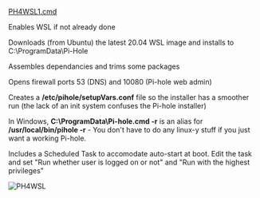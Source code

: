 [PH4WSL1.cmd](https://github.com/DesktopECHO/Pi-Hole-for-WSL1/blob/master/PH4WSL1.cmd)

Enables WSL if not already done

Downloads (from Ubuntu) the latest 20.04 WSL image and installs to C:\ProgramData\Pi-Hole

Assembles dependancies and trims some packages

Opens firewall ports 53 (DNS) and 10080 (Pi-hole web admin)

Creates a  **/etc/pihole/setupVars.conf** file so the installer has a smoother run (the lack of an init system confuses the Pi-hole installer)  

In Windows, **C:\\ProgramData\\Pi-hole.cmd -r** is an alias for **/usr/local/bin/pihole -r** \- You don't have to do any linux-y stuff if you just want a working Pi-hole.

Includes a Scheduled Task to accomodate auto-start at boot.  Edit the task and set "Run whether user is logged on or not" and "Run with the highest privileges"

![PH4WSL](https://user-images.githubusercontent.com/33142753/94637641-7b3b9700-02ae-11eb-9d5f-e84579cccbdc.png)
